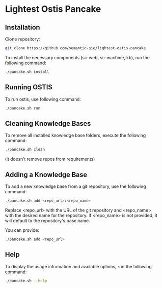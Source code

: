 # Lightest Ostis Pancake

## Installation

Clone repository:

```sh
git clone https://github.com/semantic-pie/lightest-ostis-pancake
```

To install the necessary components (sc-web, sc-machine, kb), run the following command:

```bash
./pancake.sh install
```

## Running OSTIS

To run ostis, use following command:

```bash
./pancake.sh run
```

## Cleaning Knowledge Bases

To remove all installed knowledge base folders, execute the following command:

```bash
./pancake.sh clean
```

(it doesn't remove repos from requirements)

## Adding a Knowledge Base

To add a new knowledge base from a git repository, use the following command:

```bash
./pancake.sh add <repo_url>:<repo_name> 
```

Replace <repo_url> with the URL of the git repository and <repo_name> with the desired name for the repository. If <repo_name> is not provided, it will default to the repository's base name.

You can provide:

```bash
./pancake.sh add <repo_url>
```

## Help

To display the usage information and available options, run the following command:

```bash
./pancake.sh --help
```
